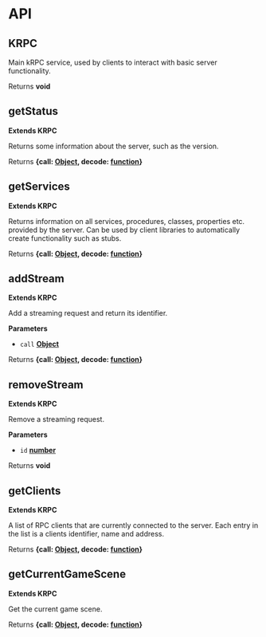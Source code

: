 # API

<!-- Generated by documentation.js. Update this documentation by updating the source code. -->

## KRPC

Main kRPC service, used by clients to interact with basic server functionality.

Returns **void** 

## getStatus

**Extends KRPC**

Returns some information about the server, such as the version.

Returns **{call: [Object](https://developer.mozilla.org/en-US/docs/Web/JavaScript/Reference/Global_Objects/Object), decode: [function](https://developer.mozilla.org/en-US/docs/Web/JavaScript/Reference/Statements/function)}** 

## getServices

**Extends KRPC**

Returns information on all services, procedures, classes, properties etc. provided by the server.
Can be used by client libraries to automatically create functionality such as stubs.

Returns **{call: [Object](https://developer.mozilla.org/en-US/docs/Web/JavaScript/Reference/Global_Objects/Object), decode: [function](https://developer.mozilla.org/en-US/docs/Web/JavaScript/Reference/Statements/function)}** 

## addStream

**Extends KRPC**

Add a streaming request and return its identifier.

**Parameters**

-   `call` **[Object](https://developer.mozilla.org/en-US/docs/Web/JavaScript/Reference/Global_Objects/Object)** 

Returns **{call: [Object](https://developer.mozilla.org/en-US/docs/Web/JavaScript/Reference/Global_Objects/Object), decode: [function](https://developer.mozilla.org/en-US/docs/Web/JavaScript/Reference/Statements/function)}** 

## removeStream

**Extends KRPC**

Remove a streaming request.

**Parameters**

-   `id` **[number](https://developer.mozilla.org/en-US/docs/Web/JavaScript/Reference/Global_Objects/Number)** 

Returns **void** 

## getClients

**Extends KRPC**

A list of RPC clients that are currently connected to the server.
Each entry in the list is a clients identifier, name and address.

Returns **{call: [Object](https://developer.mozilla.org/en-US/docs/Web/JavaScript/Reference/Global_Objects/Object), decode: [function](https://developer.mozilla.org/en-US/docs/Web/JavaScript/Reference/Statements/function)}** 

## getCurrentGameScene

**Extends KRPC**

Get the current game scene.

Returns **{call: [Object](https://developer.mozilla.org/en-US/docs/Web/JavaScript/Reference/Global_Objects/Object), decode: [function](https://developer.mozilla.org/en-US/docs/Web/JavaScript/Reference/Statements/function)}** 
